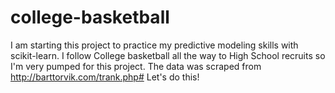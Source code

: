 # college-basketball

I am starting this project to practice my predictive modeling skills with scikit-learn. I follow College basketball all the way to High School recruits so I'm very pumped for this project. The data was scraped from http://barttorvik.com/trank.php# Let's do this!
